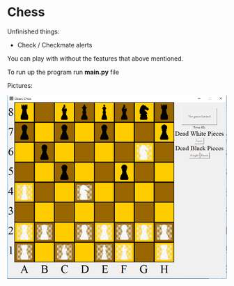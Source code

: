 # Chess

Unfinished things:
- Check / Checkmate alerts

You can play with without the features that above mentioned.

To run up the program run __main.py__ file

Pictures:

![Screenshot](../githubpictures/chess1.PNG)
